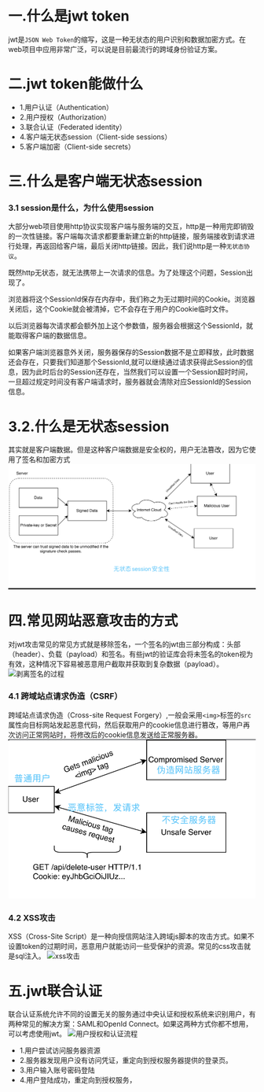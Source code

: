 # 一.什么是jwt token
jwt是`JSON Web Token`的缩写，这是一种无状态的用户识别和数据加密方式。在web项目中应用非常广泛，可以说是目前最流行的跨域身份验证方案。

# 二.jwt token能做什么
- 1.用户认证（Authentication）
- 2.用户授权（Authorization）
- 3.联合认证（Federated identity）
- 4.客户端无状态session（Client-side sessions）
- 5.客户端加密（Client-side secrets）

# 三.什么是客户端无状态session
### 3.1 session是什么，为什么使用session
大部分web项目使用http协议实现客户端与服务端的交互，http是一种用完即销毁的一次性链接。客户端每次请求都要重新建立新的http链接，服务端接收到请求进行处理，再返回给客户端，最后关闭http链接。因此，我们说http是一种`无状态协议`。

既然http无状态，就无法携带上一次请求的信息。为了处理这个问题，Session出现了。

浏览器将这个SessionId保存在内存中，我们称之为无过期时间的Cookie。浏览器关闭后，这个Cookie就会被清掉，它不会存在于用户的Cookie临时文件。

以后浏览器每次请求都会额外加上这个参数值，服务器会根据这个SessionId，就能取得客户端的数据信息。

如果客户端浏览器意外关闭，服务器保存的Session数据不是立即释放，此时数据还会存在，只要我们知道那个SessionId,就可以继续通过请求获得此Session的信息，因为此时后台的Session还存在，当然我们可以设置一个Session超时时间，一旦超过规定时间没有客户端请求时，服务器就会清除对应SessionId的Session信息。


# 3.2.什么是无状态session
其实就是客户端数据。但是这种客户端数据是安全权的，用户无法篡改，因为它使用了签名和加密方式
![stateless_session-无状态session](./imges/stateless_session.png)

# 四.常见网站恶意攻击的方式
对jwt攻击常见的常见方式就是移除签名，一个签名的jwt由三部分构成：头部（header）、负载（payload）和签名。有些jwt的验证库会将未签名的token视为有效，这种情况下容易被恶意用户截取并获取到复杂数据（payload）。
![剥离签名的过程](../jwt-doc/imges/jwt_secure.png)
### 4.1 跨域站点请求伪造（CSRF）
跨域站点请求伪造（Cross-site Request Forgery）,一般会采用`<img>`标签的`src`属性向目标网站发起恶意代码，然后获取用户的cookie信息进行篡改，等用户再次访问正常网站时，将修改后的cookie信息发送给正常服务器。
![跨域站点请求伪造](./imges/2.1.1-csrf.png)
### 4.2 XSS攻击
XSS（Cross-Site Script）是一种向授信网站注入跨域js脚本的攻击方式。如果不设置token的过期时间，恶意用户就能访问一些受保护的资源。常见的css攻击就是sql注入。
![xss攻击](../jwt-doc/imges/2.2.1_xss_attack.png)

# 五.jwt联合认证
联合认证系统允许不同的设置无关的服务通过中央认证和授权系统来识别用户，有两种常见的解决方案：SAML和OpenId Connect。如果这两种方式你都不想用，可以考虑使用jwt。
![用户授权和认证流程](../jwt-doc/imges/2.3-authorization.png)
- 1.用户尝试访问服务器资源
- 2.服务器发现用户没有访问凭证，重定向到授权服务器提供的登录页。
- 3.用户输入账号密码登陆
- 4.用户登陆成功，重定向到授权服务，